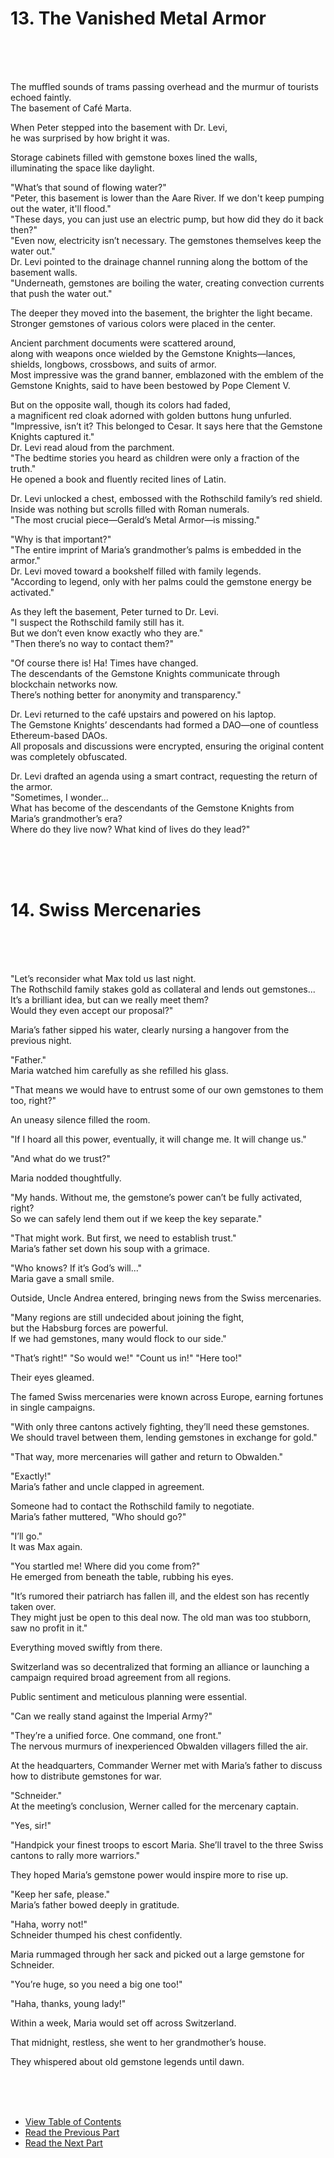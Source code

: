 # 13. The Vanished Metal Armor <br>
<br><br><br>

The muffled sounds of trams passing overhead and the murmur of tourists echoed faintly. <br>
The basement of Café Marta. <br>

When Peter stepped into the basement with Dr. Levi, <br>
he was surprised by how bright it was. <br>

Storage cabinets filled with gemstone boxes lined the walls, <br>
illuminating the space like daylight. <br>

"What’s that sound of flowing water?" <br>
"Peter, this basement is lower than the Aare River. If we don't keep pumping out the water, it'll flood." <br>
"These days, you can just use an electric pump, but how did they do it back then?" <br>
"Even now, electricity isn’t necessary. The gemstones themselves keep the water out." <br>
Dr. Levi pointed to the drainage channel running along the bottom of the basement walls. <br>
"Underneath, gemstones are boiling the water, creating convection currents that push the water out." <br>

The deeper they moved into the basement, the brighter the light became. <br>
Stronger gemstones of various colors were placed in the center. <br>

Ancient parchment documents were scattered around, <br>
along with weapons once wielded by the Gemstone Knights—lances, shields, longbows, crossbows, and suits of armor. <br>
Most impressive was the grand banner, emblazoned with the emblem of the Gemstone Knights, said to have been bestowed by Pope Clement V. <br>

But on the opposite wall, though its colors had faded, <br>
a magnificent red cloak adorned with golden buttons hung unfurled. <br>
"Impressive, isn’t it? This belonged to Cesar. It says here that the Gemstone Knights captured it." <br>
Dr. Levi read aloud from the parchment. <br>
"The bedtime stories you heard as children were only a fraction of the truth." <br>
He opened a book and fluently recited lines of Latin. <br>

Dr. Levi unlocked a chest, embossed with the Rothschild family’s red shield. <br>
Inside was nothing but scrolls filled with Roman numerals. <br>
"The most crucial piece—Gerald’s Metal Armor—is missing." <br>

"Why is that important?" <br>
"The entire imprint of Maria’s grandmother’s palms is embedded in the armor." <br>
Dr. Levi moved toward a bookshelf filled with family legends. <br>
"According to legend, only with her palms could the gemstone energy be activated." <br>

As they left the basement, Peter turned to Dr. Levi. <br>
"I suspect the Rothschild family still has it. <br>
But we don’t even know exactly who they are." <br>
"Then there’s no way to contact them?" <br>

"Of course there is! Ha! Times have changed. <br>
The descendants of the Gemstone Knights communicate through blockchain networks now. <br>
There’s nothing better for anonymity and transparency." <br>

Dr. Levi returned to the café upstairs and powered on his laptop. <br>
The Gemstone Knights’ descendants had formed a DAO—one of countless Ethereum-based DAOs. <br>
All proposals and discussions were encrypted, ensuring the original content was completely obfuscated. <br>

Dr. Levi drafted an agenda using a smart contract, requesting the return of the armor. <br>
"Sometimes, I wonder... <br>
What has become of the descendants of the Gemstone Knights from Maria’s grandmother’s era? <br>
Where do they live now? What kind of lives do they lead?" <br>

<br><br><br>

# 14. Swiss Mercenaries <br>
<br><br><br>

"Let’s reconsider what Max told us last night. <br>
The Rothschild family stakes gold as collateral and lends out gemstones... <br>
It’s a brilliant idea, but can we really meet them? <br>
Would they even accept our proposal?" <br>

Maria’s father sipped his water, clearly nursing a hangover from the previous night. <br>

"Father." <br>
Maria watched him carefully as she refilled his glass. <br>

"That means we would have to entrust some of our own gemstones to them too, right?" <br>

An uneasy silence filled the room. <br>

"If I hoard all this power, eventually, it will change me. It will change us." <br>

"And what do we trust?" <br>

Maria nodded thoughtfully. <br>

"My hands. Without me, the gemstone’s power can’t be fully activated, right? <br>
So we can safely lend them out if we keep the key separate." <br>

"That might work. But first, we need to establish trust." <br>
Maria’s father set down his soup with a grimace. <br>

"Who knows? If it’s God’s will..." <br>
Maria gave a small smile. <br>

Outside, Uncle Andrea entered, bringing news from the Swiss mercenaries. <br>

"Many regions are still undecided about joining the fight, <br>
but the Habsburg forces are powerful. <br>
If we had gemstones, many would flock to our side." <br>

"That’s right!" "So would we!" "Count us in!" "Here too!" <br>

Their eyes gleamed. <br>

The famed Swiss mercenaries were known across Europe, earning fortunes in single campaigns. <br>

"With only three cantons actively fighting, they’ll need these gemstones. <br>
We should travel between them, lending gemstones in exchange for gold." <br>

"That way, more mercenaries will gather and return to Obwalden." <br>

"Exactly!" <br>
Maria’s father and uncle clapped in agreement. <br>

Someone had to contact the Rothschild family to negotiate. <br>
Maria’s father muttered, "Who should go?" <br>

"I’ll go." <br>
It was Max again. <br>

"You startled me! Where did you come from?" <br>
He emerged from beneath the table, rubbing his eyes. <br>

"It’s rumored their patriarch has fallen ill, and the eldest son has recently taken over. <br>
They might just be open to this deal now. The old man was too stubborn, saw no profit in it." <br>

Everything moved swiftly from there. <br>

Switzerland was so decentralized that forming an alliance or launching a campaign required broad agreement from all regions. <br>

Public sentiment and meticulous planning were essential. <br>

"Can we really stand against the Imperial Army?" <br>

"They’re a unified force. One command, one front." <br>
The nervous murmurs of inexperienced Obwalden villagers filled the air. <br>

At the headquarters, Commander Werner met with Maria’s father to discuss how to distribute gemstones for war. <br>

"Schneider." <br>
At the meeting’s conclusion, Werner called for the mercenary captain. <br>

"Yes, sir!" <br>

"Handpick your finest troops to escort Maria. She’ll travel to the three Swiss cantons to rally more warriors." <br>

They hoped Maria’s gemstone power would inspire more to rise up. <br>

"Keep her safe, please." <br>
Maria’s father bowed deeply in gratitude. <br>

"Haha, worry not!" <br>
Schneider thumped his chest confidently. <br>

Maria rummaged through her sack and picked out a large gemstone for Schneider. <br>

"You’re huge, so you need a big one too!" <br>

"Haha, thanks, young lady!" <br>

Within a week, Maria would set off across Switzerland. <br>

That midnight, restless, she went to her grandmother’s house. <br>

They whispered about old gemstone legends until dawn. <br>

<br><br><br>

* [View Table of Contents](content_en.md) <br>
* [Read the Previous Part](/01_gemston/EN/EN_11-12.md) <br>
* [Read the Next Part](/01_gemston/EN/EN_15.md) <br>
